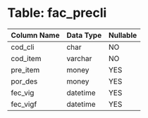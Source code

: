 # Table: fac_precli

| Column Name | Data Type | Nullable |
|-------------|-----------|----------|
| cod_cli | char | NO |
| cod_item | varchar | NO |
| pre_item | money | YES |
| por_des | money | YES |
| fec_vig | datetime | YES |
| fec_vigf | datetime | YES |
